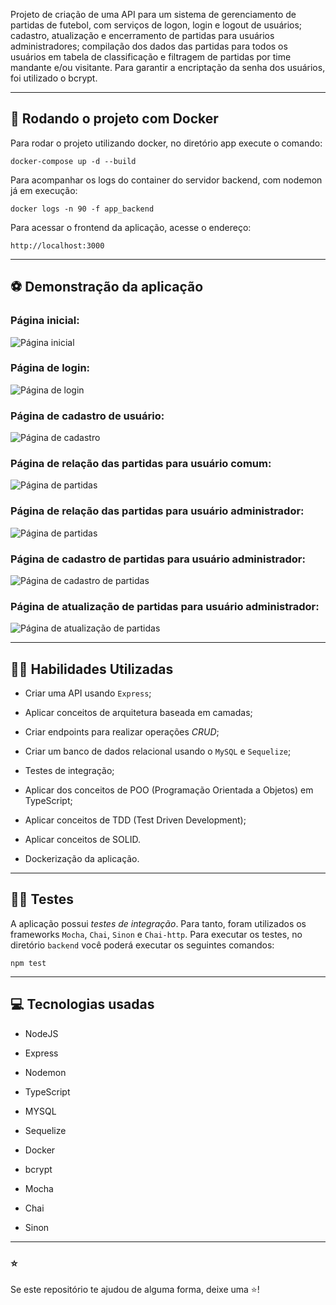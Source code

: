 Projeto de criação de uma API para um sistema de gerenciamento de partidas de futebol, com serviços de logon, login e logout de usuários; cadastro, atualização e encerramento de partidas para usuários administradores; compilação dos dados das partidas para todos os usuários em tabela de classificação e filtragem de partidas por time mandante e/ou visitante. Para garantir a encriptação da senha dos usuários, foi utilizado o bcrypt.

___

## 🐋 Rodando o projeto com Docker
Para rodar o projeto utilizando docker, no diretório app execute o comando:

`docker-compose up -d --build`

Para acompanhar os logs do container do servidor backend, com nodemon já em execução:

`docker logs -n 90 -f app_backend`

Para acessar o frontend da aplicação, acesse o endereço:

`http://localhost:3000`

___

## ⚽ Demonstração da aplicação

<h3>Página inicial:</h3>

![Página inicial](./assets/leaderboard.png)

<h3>Página de login:</h3>

![Página de login](./assets/login.png)

<h3>Página de cadastro de usuário:</h3>

![Página de cadastro](./assets/logon.png)

<h3>Página de relação das partidas para usuário comum:</h3>

![Página de partidas](./assets/matches.png)

<h3>Página de relação das partidas para usuário administrador:</h3>

![Página de partidas](./assets/matches_admin.png)

<h3>Página de cadastro de partidas para usuário administrador:</h3>

![Página de cadastro de partidas](./assets/matches_create.png)

<h3>Página de atualização de partidas para usuário administrador:</h3>

![Página de atualização de partidas](./assets/matches_update.png)
___

## 🧑‍💻 Habilidades Utilizadas

  * Criar uma API usando `Express`;

  * Aplicar conceitos de arquitetura baseada em camadas;

  * Criar endpoints para realizar operações _CRUD_;

  * Criar um banco de dados relacional usando o `MySQL` e `Sequelize`;

  * Testes de integração;

  * Aplicar dos conceitos de POO (Programação Orientada a Objetos) em TypeScript;

  * Aplicar conceitos de TDD (Test Driven Development);

  * Aplicar conceitos de SOLID.

  * Dockerização da aplicação.

___
## 🧑‍🔬 Testes

A aplicação possui *testes de integração*. Para tanto, foram utilizados os frameworks `Mocha`, `Chai`, `Sinon` e `Chai-http`.
Para executar os testes, no diretório `backend` você poderá executar os seguintes comandos:

`npm test`

___
## 💻 Tecnologias usadas

  * NodeJS

  * Express

  * Nodemon

  * TypeScript

  * MYSQL

  * Sequelize

  * Docker

  * bcrypt

  * Mocha

  * Chai

  * Sinon

___

### ⭐️

Se este repositório te ajudou de alguma forma, deixe uma ⭐️!